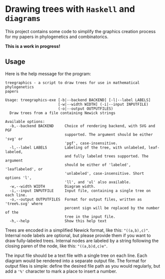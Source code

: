 # Drawing trees with `Haskell` and `diagrams`

This project contains some code to simplify the graphics creation process for my papers in phylogenetics and combinatorics. 

**This is a work in progress!**

## Usage

Here is the help message for the program:

```
treegraphics - a script to draw trees for use in mathematical phylogenetics
papers

Usage: treegraphics-exe [-b|--backend BACKEND] [-l|--label LABELS] 
                        [-w|--width WIDTH] (-i|--input INPUTFILE)
                        (-o|--output OUTPUTFILES)
  Draw trees from a file containing Newick strings

Available options:
  -b,--backend BACKEND     Choice of rendering backend, with SVG and PGF
                           supported. The argument should be either 'svg' or
                           'pgf', case-insensitive.
  -l,--label LABELS        Labeling of the tree, with unlabeled, leaf-labeled,
                           and fully labeled trees supported. The argument
                           should be either of 'labeled', 'leaflabeled', or
                           'unlabeled', case-insensitive. Short options 'l',
                           'll', and 'ul' also available.
  -w,--width WIDTH         Diagram width.
  -i,--input INPUTFILE     Input file, containing a single tree on each line.
  -o,--output OUTPUTFILES  Format for output files, written as 'tree%.svg' where
                           percent sign will be replaced by the number of the
                           tree in the input file.
  -h,--help                Show this help text
```

Trees are encoded in a simplified Newick format, like this: `"((a,b),c)"`. Internal node labels are optional, but please provide them if you want to draw fully-labeled trees. Internal nodes are labeled by a string following the closing paren of the node, like this: `"((a,b)d,c)e"`.

The input file should be a text file with a single tree on each line. Each diagram would be rendered into a separate output file. The format for output files is simple: define the desired file path as you would regularly, but add a `'%'` character to mark a place to insert a number. 
